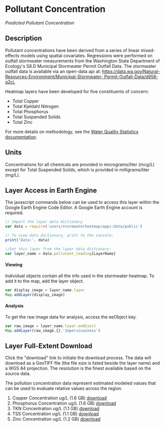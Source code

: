 Pollutant Concentration
================

*Predicted Pollutant Concentration*

## Description

Pollutant concentrations have been derived from a series of linear mixed-effects models using spatial covariates. Regressions were performed on outfall stormwater measurements from the Washington State Department of Ecology's S8.D Municipal Stormwater Permit Outfall Data. The stormwater outfall data is available via an open-data api at: [https://data.wa.gov/Natural-Resources-Environment/Municipal-Stormwater- Permit-Outfall-Data/d958-q2ci.](https://data.wa.gov/Natural-Resources-Environment/Municipal-Stormwater-%20Permit-Outfall-Data/d958-q2ci.%20)

Heatmap layers have been developed for five constituents of concern:

-   Total Copper
-   Total Kjeldahl Nitrogen
-   Total Phosphorus
-   Total Suspended Solids
-   Total Zinc

For more details on methodology, see the [Water Quality Statistics documentation](/docs/Technical%20Reference/Components/Water%20Quality%20Statistics).

## Units 
Concentrations for all chemicals are provided in micrograms/liter (mcg/L) except for Total Suspended Solids, which is provided in milligrams/liter (mg/L). 

## Layer Access in Earth Engine

The javascript commands below can be used to access this layer within the Google Earth Engine Code Editor. A Google Earth Engine account is required.

``` javascript
// Import the layer data dictionary 
var data = require('users/stormwaterheatmap/apps:data/public')

// To view data dictionary, print to the console: 
print('Data:', data)

//Get this layer from the layer data dictionary: 
var layer_name = data.pollutant_loading[LayerName]
```

#### Viewing

Individual objects contain all the info used in the stormwater heatmap. To add it to the map, add the layer object.

``` javascript
var display_image = layer_name.layer 
Map.addLayer(display_image)
```

#### Analysis

To get the raw image data for analysis, access the eeObject key.

``` javascript
var raw_image = layer_name.layer.eeObject 
Map.addLayer(raw_image,{},'Imperviousness')
```

## Layer Full-Extent Download

Click the "download" link to initiate the download process. The data will download as a GeoTIFF file (the file size is listed beside the layer name) and a WGS 84 projection. The resolution is the finest available based on the source data.

The pollution concentration data represent estimated modeled values that can be used to evaluate relative values across the region.

1. Copper Concentration ug/L (1.6 GB) [download](https://storage.googleapis.com/live_data_layers/rasters/Total_Copper_Concentration.tif)
2. Phosphorus Concentration ug/L (1.6 GB) [download](https://storage.googleapis.com/live_data_layers/rasters/Total_Phosphorus_Concentration.tif)
3. TKN Concentration ug/L (1.1 GB) [download](https://storage.googleapis.com/live_data_layers/rasters/Total_Kjeldahl_Nitrogen_Concentration.tif)
4. TSS Concentration ug/L (1.1 GB) [download](https://storage.googleapis.com/live_data_layers/rasters/Total_Suspended_Solids_Concentration.tif)
5. Zinc Concentration ug/L (1.2 GB) [download](https://storage.googleapis.com/live_data_layers/rasters/Total_Zinc_Concentration.tif)

